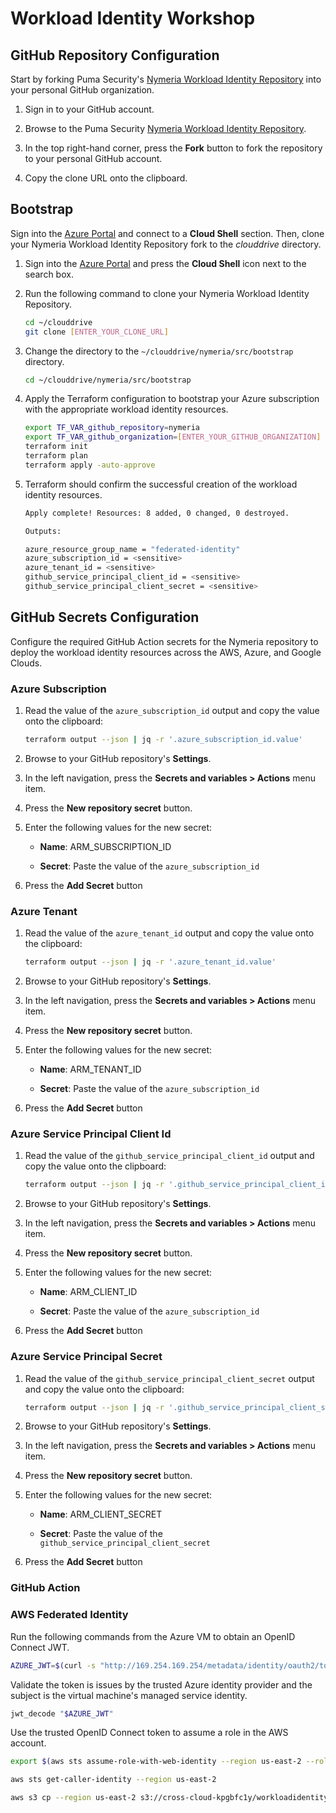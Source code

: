 # Workload Identity Workshop

## GitHub Repository Configuration

Start by forking Puma Security's [Nymeria Workload Identity Repository](https://github.com/pumasecurity/nymeria) into your personal GitHub organization.

1. Sign in to your GitHub account.

1. Browse to the Puma Security [Nymeria Workload Identity Repository](https://github.com/pumasecurity/nymeria).

1. In the top right-hand corner, press the **Fork** button to fork the repository to your personal GitHub account.

1. Copy the clone URL onto the clipboard.

## Bootstrap

Sign into the [Azure Portal](https://portal.azure.com/) and connect to a **Cloud Shell** section. Then, clone your Nymeria Workload Identity Repository fork to the *clouddrive* directory.

1. Sign into the [Azure Portal](https://portal.azure.com/) and press the **Cloud Shell** icon next to the search box.

1. Run the following command to clone your Nymeria Workload Identity Repository.

    ```bash
    cd ~/clouddrive
    git clone [ENTER_YOUR_CLONE_URL]
    ```

1. Change the directory to the `~/clouddrive/nymeria/src/bootstrap` directory.

    ```bash
    cd ~/clouddrive/nymeria/src/bootstrap
    ```

1. Apply the Terraform configuration to bootstrap your Azure subscription with the appropriate workload identity resources.

    ```bash
    export TF_VAR_github_repository=nymeria
    export TF_VAR_github_organization=[ENTER_YOUR_GITHUB_ORGANIZATION]
    terraform init
    terraform plan
    terraform apply -auto-approve
    ```

1. Terraform should confirm the successful creation of the workload identity resources.

    ```bash
    Apply complete! Resources: 8 added, 0 changed, 0 destroyed.

    Outputs:

    azure_resource_group_name = "federated-identity"
    azure_subscription_id = <sensitive>
    azure_tenant_id = <sensitive>
    github_service_principal_client_id = <sensitive>
    github_service_principal_client_secret = <sensitive>
    ```

## GitHub Secrets Configuration

Configure the required GitHub Action secrets for the Nymeria repository to deploy the workload identity resources across the AWS, Azure, and Google Clouds.

### Azure Subscription

1. Read the value of the `azure_subscription_id` output and copy the value onto the clipboard:

    ```bash
    terraform output --json | jq -r '.azure_subscription_id.value'
    ```

1. Browse to your GitHub repository's **Settings**.

1. In the left navigation, press the **Secrets and variables > Actions** menu item.

1. Press the **New repository secret** button.

1. Enter the following values for the new secret:

    - **Name**: ARM_SUBSCRIPTION_ID

    - **Secret**: Paste the value of the `azure_subscription_id`

1. Press the **Add Secret** button

### Azure Tenant

1. Read the value of the `azure_tenant_id` output and copy the value onto the clipboard:

    ```bash
    terraform output --json | jq -r '.azure_tenant_id.value'
    ```

1. Browse to your GitHub repository's **Settings**.

1. In the left navigation, press the **Secrets and variables > Actions** menu item.

1. Press the **New repository secret** button.

1. Enter the following values for the new secret:

    - **Name**: ARM_TENANT_ID

    - **Secret**: Paste the value of the `azure_subscription_id`

1. Press the **Add Secret** button

### Azure Service Principal Client Id

1. Read the value of the `github_service_principal_client_id` output and copy the value onto the clipboard:

    ```bash
    terraform output --json | jq -r '.github_service_principal_client_id.value'
    ```

1. Browse to your GitHub repository's **Settings**.

1. In the left navigation, press the **Secrets and variables > Actions** menu item.

1. Press the **New repository secret** button.

1. Enter the following values for the new secret:

    - **Name**: ARM_CLIENT_ID

    - **Secret**: Paste the value of the `azure_subscription_id`

1. Press the **Add Secret** button

### Azure Service Principal Secret

1. Read the value of the `github_service_principal_client_secret` output and copy the value onto the clipboard:

    ```bash
    terraform output --json | jq -r '.github_service_principal_client_secret.value'
    ```

1. Browse to your GitHub repository's **Settings**.

1. In the left navigation, press the **Secrets and variables > Actions** menu item.

1. Press the **New repository secret** button.

1. Enter the following values for the new secret:

    - **Name**: ARM_CLIENT_SECRET

    - **Secret**: Paste the value of the `github_service_principal_client_secret`

1. Press the **Add Secret** button

### GitHub Action

### AWS Federated Identity

Run the following commands from the Azure VM to obtain an OpenID Connect JWT.

```bash
AZURE_JWT=$(curl -s "http://169.254.169.254/metadata/identity/oauth2/token?api-version=2018-02-01&resource=https://management.azure.com" -H "Metadata: true" | jq -r '.access_token')
```

Validate the token is issues by the trusted Azure identity provider and the subject is the virtual machine's managed service identity.

```bash
jwt_decode "$AZURE_JWT"
```

Use the trusted OpenID Connect token to assume a role in the AWS account.

```bash
export $(aws sts assume-role-with-web-identity --region us-east-2 --role-arn "$AWS_ROLE_ARN" --role-session-name "federated-identity-azure-demo" --web-identity-token "$AZURE_JWT" --output text --query "[['AWS_ACCESS_KEY_ID',Credentials.AccessKeyId],['AWS_SECRET_ACCESS_KEY',Credentials.SecretAccessKey],['AWS_SESSION_TOKEN',Credentials.SessionToken]][*].join(\`=\`,@)")

aws sts get-caller-identity --region us-east-2

aws s3 cp --region us-east-2 s3://cross-cloud-kpgbfc1y/workloadidentity.png ~/workloadidentity.png
```